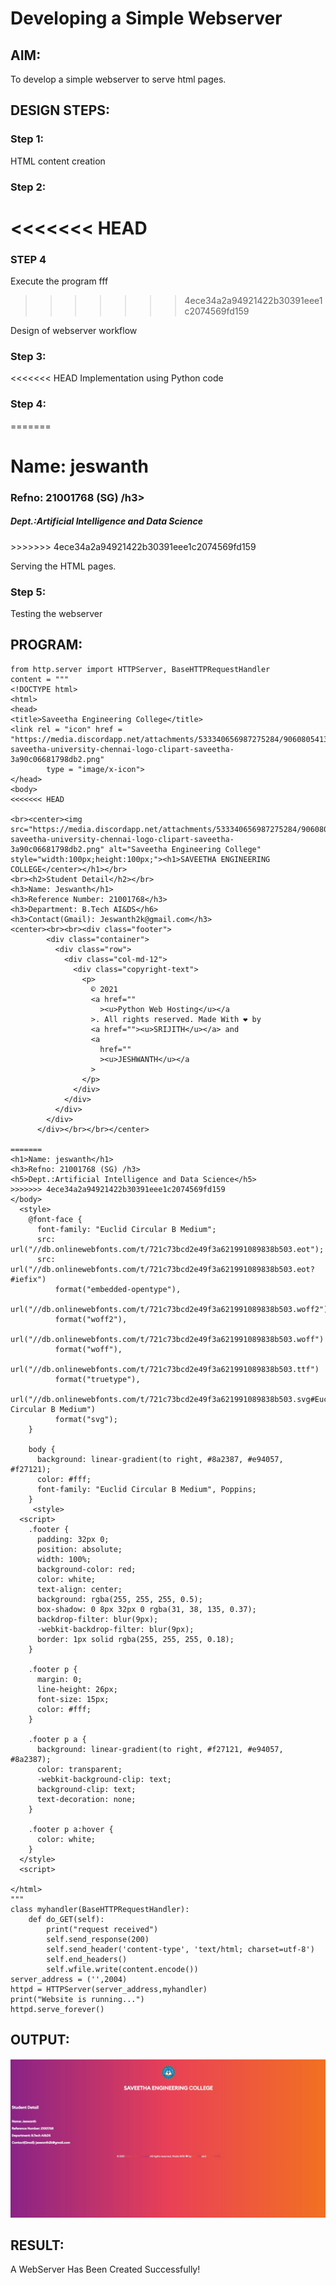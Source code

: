 # Developing a Simple Webserver
## AIM:

To develop a simple webserver to serve html pages.
## DESIGN STEPS:
### Step 1:

HTML content creation
### Step 2:

<<<<<<< HEAD
=======
### STEP 4
Execute the program fff
>>>>>>> 4ece34a2a94921422b30391eee1c2074569fd159

Design of webserver workflow
### Step 3:

<<<<<<< HEAD
Implementation using Python code
### Step 4:
=======
<body>
<h1>Name: jeswanth</h1>
<h3>Refno: 21001768 (SG) /h3>
<h5>Dept.:Artificial Intelligence and Data Science</h5>
</body>
>>>>>>> 4ece34a2a94921422b30391eee1c2074569fd159

Serving the HTML pages.
### Step 5:

Testing the webserver
## PROGRAM:
```
from http.server import HTTPServer, BaseHTTPRequestHandler
content = """
<!DOCTYPE html>
<html>
<head>
<title>Saveetha Engineering College</title>
<link rel = "icon" href = 
"https://media.discordapp.net/attachments/533340656987275284/906080541344956436/kissclipart-saveetha-university-chennai-logo-clipart-saveetha-3a90c06681798db2.png" 
        type = "image/x-icon">
</head>
<body>
<<<<<<< HEAD

<br><center><img src="https://media.discordapp.net/attachments/533340656987275284/906080541344956436/kissclipart-saveetha-university-chennai-logo-clipart-saveetha-3a90c06681798db2.png" alt="Saveetha Engineering College" style="width:100px;height:100px;"><h1>SAVEETHA ENGINEERING COLLEGE</center></h1></br>
<br><h2>Student Detail</h2></br>
<h3>Name: Jeswanth</h1>
<h3>Reference Number: 21001768</h3>
<h3>Department: B.Tech AI&DS</h6>
<h3>Contact(Gmail): Jeswanth2k@gmail.com</h3>
<center><br><br><div class="footer">
        <div class="container">
          <div class="row">
            <div class="col-md-12">
              <div class="copyright-text">
                <p>
                  © 2021
                  <a href=""
                    ><u>Python Web Hosting</u></a
                  >. All rights reserved. Made With ❤ by
                  <a href=""><u>SRIJITH</u></a> and 
                  <a
                    href=""
                    ><u>JESHWANTH</u></a
                  >
                </p>
              </div>
            </div>
          </div>
        </div>
      </div></br></br></center>

=======
<h1>Name: jeswanth</h1>
<h3>Refno: 21001768 (SG) /h3>
<h5>Dept.:Artificial Intelligence and Data Science</h5>
>>>>>>> 4ece34a2a94921422b30391eee1c2074569fd159
</body>
  <style>
    @font-face {
      font-family: "Euclid Circular B Medium";
      src: url("//db.onlinewebfonts.com/t/721c73bcd2e49f3a621991089838b503.eot");
      src: url("//db.onlinewebfonts.com/t/721c73bcd2e49f3a621991089838b503.eot?#iefix")
          format("embedded-opentype"),
        url("//db.onlinewebfonts.com/t/721c73bcd2e49f3a621991089838b503.woff2")
          format("woff2"),
        url("//db.onlinewebfonts.com/t/721c73bcd2e49f3a621991089838b503.woff")
          format("woff"),
        url("//db.onlinewebfonts.com/t/721c73bcd2e49f3a621991089838b503.ttf")
          format("truetype"),
        url("//db.onlinewebfonts.com/t/721c73bcd2e49f3a621991089838b503.svg#Euclid Circular B Medium")
          format("svg");
    }

    body {
      background: linear-gradient(to right, #8a2387, #e94057, #f27121);
      color: #fff;
      font-family: "Euclid Circular B Medium", Poppins;
    }
     <style>
  <script>
    .footer {
      padding: 32px 0;
      position: absolute;
      width: 100%;
      background-color: red;
      color: white;
      text-align: center;
      background: rgba(255, 255, 255, 0.5);
      box-shadow: 0 8px 32px 0 rgba(31, 38, 135, 0.37);
      backdrop-filter: blur(9px);
      -webkit-backdrop-filter: blur(9px);
      border: 1px solid rgba(255, 255, 255, 0.18);
    }

    .footer p {
      margin: 0;
      line-height: 26px;
      font-size: 15px;
      color: #fff;
    }

    .footer p a {
      background: linear-gradient(to right, #f27121, #e94057, #8a2387);
      color: transparent;
      -webkit-background-clip: text;
      background-clip: text;
      text-decoration: none;
    }

    .footer p a:hover {
      color: white;
    }
  </style>
  <script>

</html>
"""
class myhandler(BaseHTTPRequestHandler):
    def do_GET(self):
        print("request received")
        self.send_response(200)
        self.send_header('content-type', 'text/html; charset=utf-8')
        self.end_headers()
        self.wfile.write(content.encode())
server_address = ('',2004)
httpd = HTTPServer(server_address,myhandler)
print("Website is running...")
httpd.serve_forever()

```
## OUTPUT:
![GitHub Logo](unknown.jpg)

## RESULT:
A WebServer Has Been Created Successfully!